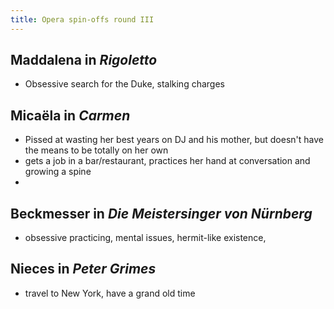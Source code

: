 ```yaml
---
title: Opera spin-offs round III
---
```


## Maddalena in *Rigoletto*

- Obsessive search for the Duke, stalking charges

## Micaëla in *Carmen*

- Pissed at wasting her best years on DJ and his mother, but doesn't have the means to be totally on her own
- gets a job in a bar/restaurant, practices her hand at conversation and growing a spine
- 

## Beckmesser in *Die Meistersinger von Nürnberg*

- obsessive practicing, mental issues, hermit-like existence, 

## Nieces in *Peter Grimes*

- travel to New York, have a grand old time


